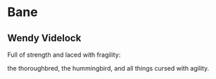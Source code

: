 # Bane
## Wendy Videlock
Full of strength and laced
with fragility:

the thoroughbred,
the hummingbird,
and all things
cursed
with agility.